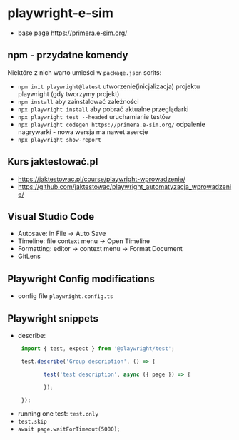 # playwright-e-sim

- base page https://primera.e-sim.org/

## npm - przydatne komendy

Niektóre z nich warto umieści w `package.json` scrits:
- `npm init playwright@latest` utworzenie(inicjalizacja) projektu playwright (gdy tworzymy projekt)
- `npm install` aby zainstalować zależności
- `npx playwright install` aby pobrać aktualne przeglądarki
- `npx playwright test --headed` uruchamianie testów
- `npx playwright codegen https://primera.e-sim.org/` odpalenie nagrywarki - nowa wersja ma nawet asercje
- `npx playwright show-report`

## Kurs jaktestować.pl

- https://jaktestowac.pl/course/playwright-wprowadzenie/
- https://github.com/jaktestowac/playwright_automatyzacja_wprowadzenie/

## Visual Studio Code

- Autosave: in File -> Auto Save
- Timeline: file context menu -> Open Timeline
- Formatting: editor -> context menu -> Format Document
- GitLens

## Playwright Config modifications

- config file `playwright.config.ts`

## Playwright snippets
- describe:
    ```javascript
     import { test, expect } from '@playwright/test';   

     test.describe('Group description', () => {

            test('test description', async ({ page }) => {
    
            });

     });
    ```
- running one test: `test.only`
- `test.skip`
- `await page.waitForTimeout(5000);`